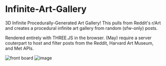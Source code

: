 # Infinite-Art-Gallery
3D Infinite Procedurally-Generated Art Gallery! This pulls from Reddit's r/Art and creates a procedural infinite art gallery from random (sfw-only) posts.

Rendered entirely with THREE.JS in the browser. (May) require a server couterpart to host and filter posts from the Reddit, Harvard Art Museum, and Met APIs.

![front board](https://user-images.githubusercontent.com/66288732/185100278-e1147ea0-c6a8-4da1-afcf-44ce243dd6c4.png)
![image](https://user-images.githubusercontent.com/66288732/185100745-2bb8a35d-71ad-4fb5-b9b7-0c800acf6cda.png)
